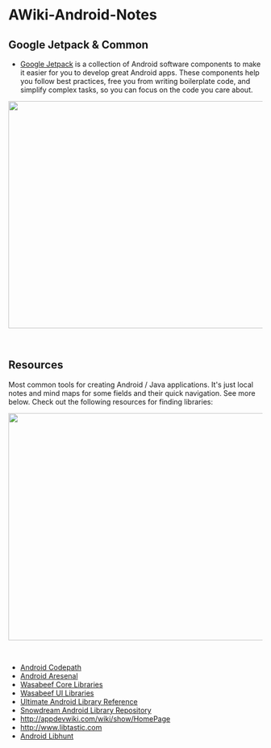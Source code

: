 # AWiki-Android-Notes



## Google Jetpack & Common
* [Google Jetpack](https://developer.android.com/jetpack/) is a collection of Android software components to make it easier for you to develop great Android apps. These components help you follow best practices, free you from writing boilerplate code, and simplify complex tasks, so you can focus on the code you care about. 

<p align="center">
<img src="https://raw.githubusercontent.com/GensaGames/AWiki-Android-Tools/master/images/Android_Common.png" width="750" height="450" />
</p>
</br>







## Resources

Most common tools for creating Android / Java applications. It's just local notes and mind maps for some fields and their quick navigation. See more below.  Check out the following resources for finding libraries:

<p align="center">
<img src="https://raw.githubusercontent.com/GensaGames/AWiki-Android-Tools/master/images/Android.png" width="800" height="450" />
</p>
</br>




 * [Android Codepath](https://github.com/codepath/android_guides/wiki/Must-Have-Libraries#advanced-pack)
 * [Android Aresenal](http://android-arsenal.com)
 * [Wasabeef Core Libraries](https://github.com/wasabeef/awesome-android-libraries)
 * [Wasabeef UI Libraries](https://github.com/wasabeef/awesome-android-ui)
 * [Ultimate Android Library Reference](https://github.com/aritraroy/UltimateAndroidReference/blob/master/README.md)
 * [Snowdream Android Library Repository](https://snowdream.github.io/awesome-android/)
 * <http://appdevwiki.com/wiki/show/HomePage>
 * <http://www.libtastic.com>
 * [Android Libhunt](https://android.libhunt.com/)


